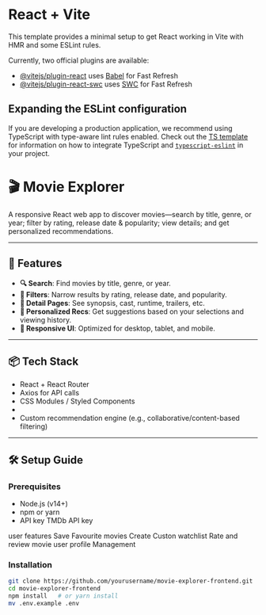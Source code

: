 # React + Vite

This template provides a minimal setup to get React working in Vite with HMR and some ESLint rules.

Currently, two official plugins are available:

- [@vitejs/plugin-react](https://github.com/vitejs/vite-plugin-react/blob/main/packages/plugin-react) uses [Babel](https://babeljs.io/) for Fast Refresh
- [@vitejs/plugin-react-swc](https://github.com/vitejs/vite-plugin-react/blob/main/packages/plugin-react-swc) uses [SWC](https://swc.rs/) for Fast Refresh

## Expanding the ESLint configuration

If you are developing a production application, we recommend using TypeScript with type-aware lint rules enabled. Check out the [TS template](https://github.com/vitejs/vite/tree/main/packages/create-vite/template-react-ts) for information on how to integrate TypeScript and [`typescript-eslint`](https://typescript-eslint.io) in your project.


# 🎬 Movie Explorer

A responsive React web app to discover movies—search by title, genre, or year; filter by rating, release date & popularity; view details; and get personalized recommendations.

---

## 🚀 Features

* **🔍 Search**: Find movies by title, genre, or year.
* **🎯 Filters**: Narrow results by rating, release date, and popularity.
* **📄 Detail Pages**: See synopsis, cast, runtime, trailers, etc.
* **🤖 Personalized Recs**: Get suggestions based on your selections and viewing history.
* **📱 Responsive UI**: Optimized for desktop, tablet, and mobile.

---

## 📦 Tech Stack

* React + React Router
* Axios for API calls
* CSS Modules / Styled Components
*
* Custom recommendation engine (e.g., collaborative/content-based filtering)

---

## 🛠️ Setup Guide

### Prerequisites

* Node.js (v14+)
* npm or yarn
* API key
TMDb API key

user features
Save Favourite movies 
Create Custon watchlist 
Rate and review movie 
user profile Management
### Installation



```bash
git clone https://github.com/yourusername/movie-explorer-frontend.git
cd movie-explorer-frontend
npm install   # or yarn install
mv .env.example .env
```
